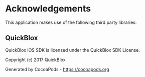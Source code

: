 # Acknowledgements
This application makes use of the following third party libraries:

## QuickBlox


QuickBlox iOS SDK is licensed under the QuickBlox SDK License.

Copyright (c) 2017 QuickBlox


Generated by CocoaPods - https://cocoapods.org

